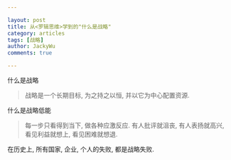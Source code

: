 ```yaml
---

layout: post
title: 从<罗辑思维>学到的"什么是战略"
category: articles
tags: [战略]
author: JackyWu
comments: true

---
```


什么是战略
> 战略是一个长期目标, 为之持之以恒, 并以它为中心配置资源.

什么是战略低能
> 每一步只看得到当下, 做各种应激反应. 有人批评就沮丧, 有人表扬就高兴, 看见利益就想上, 看见困难就想退.

在历史上, 所有国家, 企业, 个人的失败, 都是战略失败.

